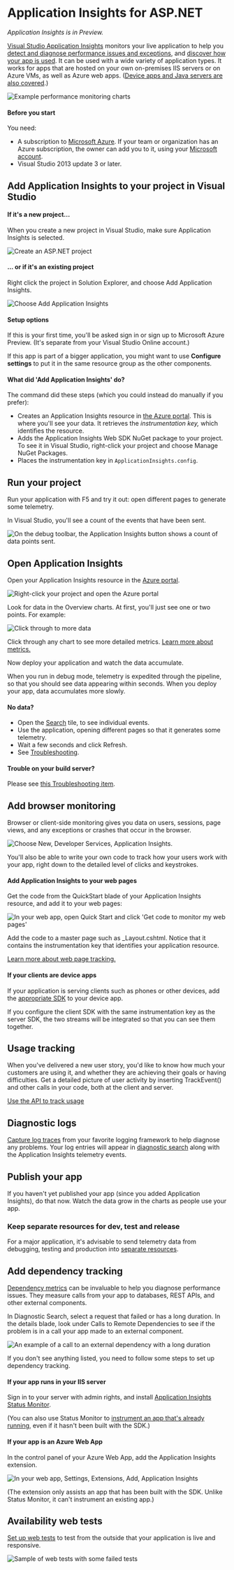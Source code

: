 
# Application Insights for ASP.NET


*Application Insights is in Preview.*



[Visual Studio Application Insights](https://azure.microsoft.com/services/application-insights) monitors your live application to help you [detect and diagnose performance issues and exceptions](https://azure.microsoft.com/documentation/articles/app-insights-detect-triage-diagnose/), and [discover how your app is used](https://azure.microsoft.com/documentation/articles/app-insights-overview-usage/). It can be used with a wide variety of application types. It works for apps that are hosted on your own on-premises IIS servers or on Azure VMs, as well as Azure web apps. ([Device apps and Java servers are also covered](https://azure.microsoft.com/documentation/articles/app-insights-get-started/).)



![Example performance monitoring charts](./media/app-insights-asp-net/10-perf.png)


#### Before you start


You need:


- A subscription to [Microsoft Azure](https://azure.com). If your team or organization has an Azure subscription, the owner can add you to it, using your [Microsoft account](https://live.com).
- Visual Studio 2013 update 3 or later.

## Add Application Insights to your project in Visual Studio

#### If it's a new project...


When you create a new project in Visual Studio, make sure Application Insights is selected.



![Create an ASP.NET project](./media/app-insights-asp-net/appinsights-01-vsnewp1.png)


#### ... or if it's an existing project


Right click the project in Solution Explorer, and choose Add Application Insights.



![Choose Add Application Insights](./media/app-insights-asp-net/appinsights-03-addExisting.png)


#### Setup options


If this is your first time, you'll be asked sign in or sign up to Microsoft Azure Preview. (It's separate from your Visual Studio Online account.)



If this app is part of a bigger application, you might want to use **Configure settings** to put it in the same resource group as the other components.


#### What did 'Add Application Insights' do?


The command did these steps (which you could instead do manually if you prefer):


- Creates an Application Insights resource in [the Azure portal](https://portal.azure.com/). This is where you'll see your data. It retrieves the *instrumentation key,* which identifies the resource.
- Adds the Application Insights Web SDK NuGet package to your project. To see it in Visual Studio, right-click your project and choose Manage NuGet Packages.
- Places the instrumentation key in `ApplicationInsights.config`.

## Run your project


Run your application with F5 and try it out: open different pages to generate some telemetry.



In Visual Studio, you'll see a count of the events that have been sent.



![On the debug toolbar, the Application Insights button shows a count of data points sent.](./media/app-insights-asp-net/appinsights-09eventcount.png)


## Open Application Insights


Open your Application Insights resource in the [Azure portal](https://portal.azure.com/).



![Right-click your project and open the Azure portal](./media/app-insights-asp-net/appinsights-04-openPortal.png)



Look for data in the Overview charts. At first, you'll just see one or two points. For example:



![Click through to more data](./media/app-insights-asp-net/12-first-perf.png)



Click through any chart to see more detailed metrics. [Learn more about metrics.](https://azure.microsoft.com/documentation/articles/app-insights-web-monitor-performance/)



Now deploy your application and watch the data accumulate.



When you run in debug mode, telemetry is expedited through the pipeline, so that you should see data appearing within seconds. When you deploy your app, data accumulates more slowly.


#### No data?

- Open the [Search](https://azure.microsoft.com/documentation/articles/app-insights-diagnostic-search/) tile, to see individual events.
- Use the application, opening different pages so that it generates some telemetry.
- Wait a few seconds and click Refresh.
- See [Troubleshooting](https://azure.microsoft.com/documentation/articles/app-insights-troubleshoot-faq/).

#### Trouble on your build server?


Please see [this Troubleshooting item](https://azure.microsoft.com/documentation/articles/app-insights-troubleshoot-faq.md#NuGetBuild).


## Add browser monitoring


Browser or client-side monitoring gives you data on users, sessions, page views, and any exceptions or crashes that occur in the browser.



![Choose New, Developer Services, Application Insights.](./media/app-insights-asp-net/16-page-views.png)



You'll also be able to write your own code to track how your users work with your app, right down to the detailed level of clicks and keystrokes.


#### Add Application Insights to your web pages


Get the code from the QuickStart blade of your Application Insights resource, and add it to your web pages:



![In your web app, open Quick Start and click 'Get code to monitor my web pages'](./media/app-insights-asp-net/02-monitor-web-page.png)



Add the code to a master page such as \_Layout.cshtml. Notice that it contains the instrumentation key that identifies your application resource.



[Learn more about web page tracking.](https://azure.microsoft.com/documentation/articles/app-insights-web-track-usage.md)


#### If your clients are device apps


If your application is serving clients such as phones or other devices, add the [appropriate SDK](https://azure.microsoft.com/documentation/articles/app-insights-platforms.md) to your device app.



If you configure the client SDK with the same instrumentation key as the server SDK, the two streams will be integrated so that you can see them together.


## Usage tracking


When you've delivered a new user story, you'd like to know how much your customers are using it, and whether they are achieving their goals or having difficulties. Get a detailed picture of user activity by inserting TrackEvent() and other calls in your code, both at the client and server.



[Use the API to track usage](https://azure.microsoft.com/documentation/articles/app-insights-api-custom-events-metrics/)


## Diagnostic logs


[Capture log traces](https://azure.microsoft.com/documentation/articles/app-insights-asp-net-trace-logs/) from your favorite logging framework to help diagnose any problems. Your log entries will appear in [diagnostic search](https://azure.microsoft.com/documentation/articles/app-insights-diagnostic-search/) along with the Application Insights telemetry events.


## Publish your app


If you haven't yet published your app (since you added Application Insights), do that now. Watch the data grow in the charts as people use your app.


### Keep separate resources for dev, test and release


For a major application, it's advisable to send telemetry data from debugging, testing and production into [separate resources](https://azure.microsoft.com/documentation/articles/app-insights-separate-resources.md).


## Add dependency tracking


[Dependency metrics](https://azure.microsoft.com/documentation/articles/app-insights-dependencies.md) can be invaluable to help you diagnose performance issues. They measure calls from your app to databases, REST APIs, and other external components.



In Diagnostic Search, select a request that failed or has a long duration. In the details blade, look under Calls to Remote Dependencies to see if the problem is in a call your app made to an external component.



![An example of a call to an external dependency with a long duration](./media/app-insights-asp-net/04-dependencies.png)



If you don't see anything listed, you need to follow some steps to set up dependency tracking.


#### If your app runs in your IIS server


Sign in to your server with admin rights, and install [Application Insights Status Monitor](https://go.microsoft.com/fwlink/?LinkId=506648).



(You can also use Status Monitor to [instrument an app that's already running](https://azure.microsoft.com/documentation/articles/app-insights-monitor-performance-live-website-now.md), even if it hasn't been built with the SDK.)


#### If your app is an Azure Web App


In the control panel of your Azure Web App, add the Application Insights extension.



![In your web app, Settings, Extensions, Add, Application Insights](./media/app-insights-asp-net/05-extend.png)



(The extension only assists an app that has been built with the SDK. Unlike Status Monitor, it can't instrument an existing app.)


## Availability web tests


[Set up web tests](https://azure.microsoft.com/documentation/articles/app-insights-monitor-web-app-availability/) to test from the outside that your application is live and responsive.



![Sample of web tests with some failed tests](./media/app-insights-asp-net/appinsights-10webtestresult.png)

